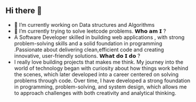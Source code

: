 ## Hi there 👋

- 🔭 I’m currently working on Data structures and Algorithms
- 🌱 I’m currently trying to solve leetcode problems.
𝗪𝗵𝗼 𝗮𝗺 𝗜 ?
 - A Software Developer skilled in building web applications , with strong problem-solving skills and a solid foundation in programming .Passionate about delivering clean,efficient code and creating innovative, user-friendly solutions. 
𝗪𝗵𝗮𝘁 𝗱𝗼 𝗜 𝗱𝗼 ?
 - I really love building projects that makes me think. My journey into the world of technology began with curiosity about how things work behind the scenes, which later developed into a career centered on solving problems through code. Over time, I have developed a strong foundation in programming, problem-solving, and system design, which allows me to approach challenges with both creativity and analytical thinking.


